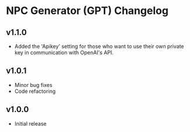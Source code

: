 # NPC Generator (GPT) Changelog

## v1.1.0
* Added the 'Apikey' setting for those who want to use their own private key in communication with OpenAI's API.

## v1.0.1
* Minor bug fixes
* Code refactoring

## v1.0.0
* Initial release
